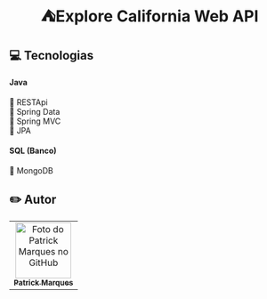 <h1 align="center">
  <br>⛺Explore California Web API
</h1>

<h2>💻 Tecnologias</h2>

#### Java
📕 RESTApi<br>
📕 Spring Data<br>
📕 Spring MVC<br>
📕 JPA


#### SQL (Banco)
📕 MongoDB


<h2>✏️ Autor</h2>

<table>
  <tr>
    <td align="center">
      <a href="https://github.com/Patrick-MarquesV">
       <img src="https://avatars.githubusercontent.com/u/80074786?v=4" width="100px;" alt="Foto do Patrick Marques no GitHub"/><br>
        <sub>
          <b>Patrick Marques</b>
        </sub>
      </a>
    </td>
  </tr>
</table>
